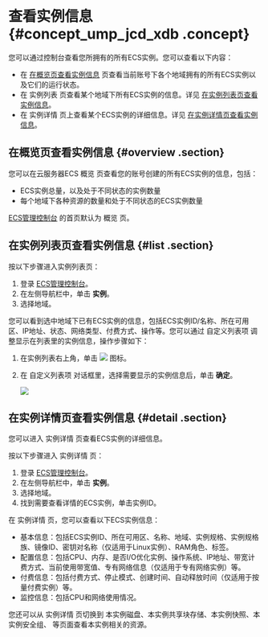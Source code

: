 # 查看实例信息 {#concept_ump_jcd_xdb .concept}

您可以通过控制台查看您所拥有的所有ECS实例。您可以查看以下内容：

-   在 [在概览页查看实例信息](#) 页查看当前账号下各个地域拥有的所有ECS实例以及它们的运行状态。
-   在 实例列表 页查看某个地域下所有ECS实例的信息。详见 [在实例列表页查看实例信息](#)。
-   在 实例详情 页上查看某个ECS实例的详细信息。详见 [在实例详情页查看实例信息](#)。

## 在概览页查看实例信息 {#overview .section}

您可以在云服务器ECS 概览 页查看您的账号创建的所有ECS实例的信息，包括：

-   ECS实例总量，以及处于不同状态的实例数量
-   每个地域下各种资源的数量和处于不同状态的ECS实例数量

[ECS管理控制台](https://ecs.console.aliyun.com/?spm=a2c4g.11186623.2.8.FNEORG#/home) 的首页默认为 概览 页。

## 在实例列表页查看实例信息 {#list .section}

按以下步骤进入实例列表页：

1.  登录 [ECS管理控制台](https://ecs.console.aliyun.com/?spm=a2c4g.11186623.2.9.FNEORG#/home)。
2.  在左侧导航栏中，单击 **实例**。
3.  选择地域。

您可以看到选中地域下已有ECS实例的信息，包括ECS实例ID/名称、所在可用区、IP地址、状态、网络类型、付费方式、操作等。您可以通过 自定义列表项 调整显示在列表里的实例信息，操作步骤如下：

1.  在实例列表右上角，单击 ![](http://docs-aliyun.cn-hangzhou.oss.aliyun-inc.com/assets/pic/25441/cn_zh/1514174627852/icon_CustomizeItem.png) 图标。
2.  在 自定义列表项 对话框里，选择需要显示的实例信息后，单击 **确定**。

    ![](http://static-aliyun-doc.oss-cn-hangzhou.aliyuncs.com/assets/img/9639/15395026935368_zh-CN.png)


## 在实例详情页查看实例信息 {#detail .section}

您可以进入 实例详情 页查看ECS实例的详细信息。

按以下步骤进入 实例详情 页：

1.  登录 [ECS管理控制台](https://ecs.console.aliyun.com/?spm=a2c4g.11186623.2.11.FNEORG#/home)。
2.  在左侧导航栏中，单击 **实例**。
3.  选择地域。
4.  找到需要查看详情的ECS实例，单击实例ID。

在 实例详情 页，您可以查看以下ECS实例信息：

-   基本信息：包括ECS实例ID、所在可用区、名称、地域、实例规格、实例规格族、镜像ID、密钥对名称（仅适用于Linux实例）、RAM角色、标签。
-   配置信息：包括CPU、内存、是否I/O优化实例、操作系统、IP地址、带宽计费方式、当前使用带宽值、专有网络信息（仅适用于专有网络实例）等。
-   付费信息：包括付费方式、停止模式、创建时间、自动释放时间（仅适用于按量付费实例）等。
-   监控信息：包括CPU和网络使用情况。

您还可以从 实例详情 页切换到 本实例磁盘、本实例共享块存储、本实例快照、本实例安全组、 等页面查看本实例相关的资源。

